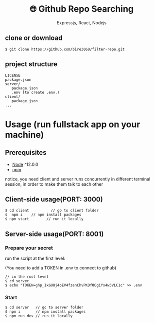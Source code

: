 <h1 align="center">
🌐 Github Repo Searching
</h1>
<p align="center">
 Expressjs, React, Nodejs
</p>




## clone or download
```terminal
$ git clone https://github.com/bire3060/filter-repo.git

```

## project structure
```terminal
LICENSE
package.json
server/
   package.json
   .env (to create .env,)
client/
   package.json
...
```

# Usage (run fullstack app on your machine)

## Prerequisites
- [Node](https://nodejs.org/en/download/) ^12.0.0
- [npm](https://nodejs.org/en/download/package-manager/)

notice, you need client and server runs concurrently in different terminal session, in order to make them talk to each other

## Client-side usage(PORT: 3000)
```terminal
$ cd client          // go to client folder
$  npm i    // npm install packages
$ npm start        // run it locally

```

## Server-side usage(PORT: 8001)

### Prepare your secret

run the script at the first level:

(You need to add a TOKEN in .env to connect to github)

```terminal
// in the root level
$ cd server
$ echo "TOKEN=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" >> .env
```

### Start

```terminal
$ cd server   // go to server folder
$ npm i       // npm install packages
$ npm run dev // run it locally

```



